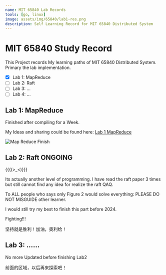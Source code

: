 ```yaml
---
name: MIT 65840 Lab Records
tools: [go, linux]
image: assets/img/65840/lab1-res.png
description: Self Learning Record for MIT 65840 Distributed System
---
```


# MIT 65840 Study Record

This Project records My learning paths of MIT 65840 Distributed System. Primary the lab implementation.

* [x] Lab 1: MapReduce
* [ ] Lab 2: Raft
* [ ] Lab 3: ...
* [ ] Lab 4: ...

## Lab 1: MapReduce

Finished after compiling for a Week.

My Ideas and sharing could be found here: [Lab 1 MapReduce](https://s1monxuan.github.io/blog/MapReduce-65840)

<img src="{{ site.baseurl }}/assets/img/65840/lab1-res.png" alt="Map Reduce Finish"/>

## Lab 2: Raft ONGOING

\{\{\{\(\>\_<)}}}

Its actually another level of programming. I have read the raft paper 3 times but still cannot find any idea for realize the raft QAQ.

To ALL people who says only Figure 2 would solve everything: PLEASE DO NOT MISGUIDE other learner.

I would still try my best to finish this part before 2024.

Fighting!!!

坚持就是胜利！加油，奥利给！

## Lab 3: ......

No more Updated before finishing Lab2

前面的区域，以后再来探索吧！


